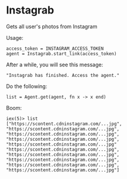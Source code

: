 Instagrab
===

Gets all user's photos from Instagram

Usage:

```
access_token = INSTAGRAM_ACCESS_TOKEN
agent = Instagrab.start_link(access_token)
```
After a while, you will see this message:

`"Instagrab has finished. Access the agent."`

Do the following:

```
list = Agent.get(agent, fn x -> x end)
```

Boom:

```
iex(5)> list
["https://scontent.cdninstagram.com/...jpg",
"https://scontent.cdninstagram.com/...jpg",
"https://scontent.cdninstagram.com/...jpg",
"https://scontent.cdninstagram.com/...jpg",
"https://scontent.cdninstagram.com/...jpg"
"https://scontent.cdninstagram.com/...jpg",
"https://scontent.cdninstagram.com/...jpg",
"https://scontent.cdninstagram.com/...jpg",
"https://scontent.cdninstagram.com/...jpg",
"https://scontent.cdninstagram.com/...jpg"]

 ```